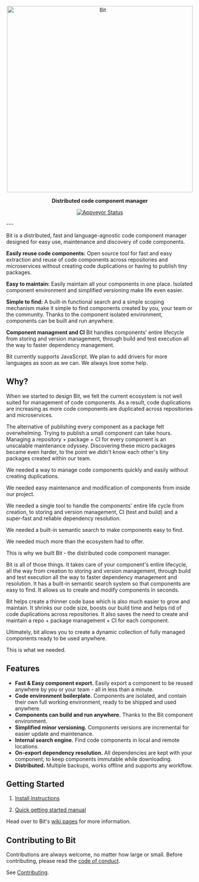 <p align="center">
    <img alt="Bit" src="https://s29.postimg.org/q9flqqoif/cover_github_1.png" width="500">
</p>

<p align="center">
<b>Distributed code component manager</b>
</p>
<p align="center">
  <a href="https://ci.appveyor.com/project/TeamBit/bit"><img alt="Appveyor Status" src="https://ci.appveyor.com/api/projects/status/pr2caxu6awb387lr?svg=true"></a>
</p>
---

Bit is a distributed, fast and language-agnostic code component manager designed for easy use, maintenance and discovery of code components.

**Easily reuse code components:** Open source tool for fast and easy extraction and reuse of code components across repositories and microservices without creating code duplications or having to publish tiny packages. 

**Easy to maintain:** Easily maintain all your components in one place. Isolated component environment and simplified versioning make life even easier.

**Simple to find:** A built-in functional search and a simple scoping mechanism make it simple to find components created by you, your team or the community. Thanks to the component isolated environment, components can be built and run anywhere.

**Component managment and CI** Bit handles components' entire lifecycle from storing and version management, through build and test execution all the way to faster dependency management. 

Bit currently supports JavaScript. We plan to add drivers for more languages as soon as we can. We always love some help.

## Why?

When we started to design Bit, we felt the current ecosystem is not well suited for management of code components. As a result, code duplications are increasing as more code components are duplicated across repositories and microservices.

The alternative of publishing every component as a package felt overwhelming. Trying to publish a small component can take hours. Managing a repository + package + CI for every component is an unscalable maintenance odyssey. Discovering these micro packages became even harder, to the point we didn't know each other's tiny packages created within our team.

We needed a way to manage code components quickly and easily without creating duplications. 

We needed easy maintenance and modification of components from inside our project. 

We needed a single tool to handle the components' entire life cycle from creation, to storing and version management, CI (test and build) and a super-fast and reliable dependency resolution. 

We needed a built-in semantic search to make components easy to find. 

We needed much more than the ecosystem had to offer.

This is why we built Bit - the distributed code component manager.

Bit is all of those things. It takes care of your component's entire lifecycle, all the way from creation to storing and version management, through build and test execution all the way to faster dependency management and resolution. It has a built-in semantic search system so that components are easy to find. It allows us to create and modify components in seconds.

Bit helps create a thinner code base which is also much easier to grow and maintain. It shrinks our code size, boosts our build time and helps rid of code duplications across repositories. It also saves the need to create and maintain a repo + package management + CI for each component.

Ultimately, bit allows you to create a dynamic collection of fully managed components ready to be used anywhere. 

This is what we needed.

## Features

* **Fast & Easy component export.** Easily export a component to be reused anywhere by you or your team - all in less than a minute.
* **Code environment boilerplate.** Components are isolated, and contain their own full working environment, ready to be shipped and used anywhere.
* **Components can build and run anywhere.** Thanks to the Bit component environment. 
* **Simplified minor versioning.** Components versions are incremental for easier update and maintenance.
* **Internal search engine.** Find code components in local and remote locations.
* **On-export dependency resolution.** All dependencies are kept with your component, to keep components immutable while downloading.
* **Distributed.** Multiple backups, works offline and supports any workflow.

## Getting Started

1. [Install instructions](https://github.com/teambit/bit/wiki/Install)

2. [Quick getting started manual](https://github.com/teambit/bit/wiki/Getting-Started)

Head over to Bit's [wiki pages](https://github.com/teambit/bit/wiki) for more information.

## Contributing to Bit

Contributions are always welcome, no matter how large or small. Before contributing, please read the [code of conduct](CODE_OF_CONDUCT.md).

See [Contributing](CONTRIBUTING.md).
